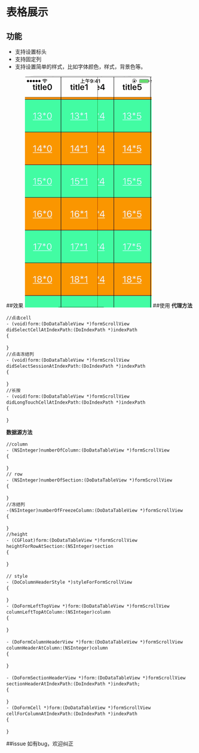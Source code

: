 # 表格展示

## 功能
* 支持设置标头
* 支持固定列
* 支持设置简单的样式，比如字体颜色，样式，背景色等。
  
##效果
![MacDown logo](https://github.com/yzvictory/DoDataTableView/blob/master/Images/show.gif)
##使用
**代理方法**  

```objc
//点击cell
- (void)form:(DoDataTableView *)formScrollView didSelectCellAtIndexPath:(DoIndexPath *)indexPath
{
    
}
//点击冻结列
- (void)form:(DoDataTableView *)formScrollView didSelectSessionAtIndexPath:(DoIndexPath *)indexPath
{
    
}
//长按
- (void)form:(DoDataTableView *)formScrollView didLongTouchCellAtIndexPath:(DoIndexPath *)indexPath
{

}
```  
**数据源方法**  

```
//column
- (NSInteger)numberOfColumn:(DoDataTableView *)formScrollView
{
    
}
// row
- (NSInteger)numberOfSection:(DoDataTableView *)formScrollView
{
    
}
//冻结列
-(NSInteger)numberOfFreezeColumn:(DoDataTableView *)formScrollView
{
    
}
//height
- (CGFloat)form:(DoDataTableView *)formScrollView heightForRowAtSection:(NSInteger)section
{
    
}

// style
- (DoColumnHeaderStyle *)styleForFormScrollView
{
    
}
- (DoFormLeftTopView *)form:(DoDataTableView *)formScrollView columnLeftTopAtColumn:(NSInteger)column
{
   
}

- (DoFormColumnHeaderView *)form:(DoDataTableView *)formScrollView columnHeaderAtColumn:(NSInteger)column
{
    
}

- (DoFormSectionHeaderView *)form:(DoDataTableView *)formScrollView sectionHeaderAtIndexPath:(DoIndexPath *)indexPath;
{
   
}
- (DoFormCell *)form:(DoDataTableView *)formScrollView cellForColumnAtIndexPath:(DoIndexPath *)indexPath
{
    
}

```
##issue
如有bug，欢迎纠正
